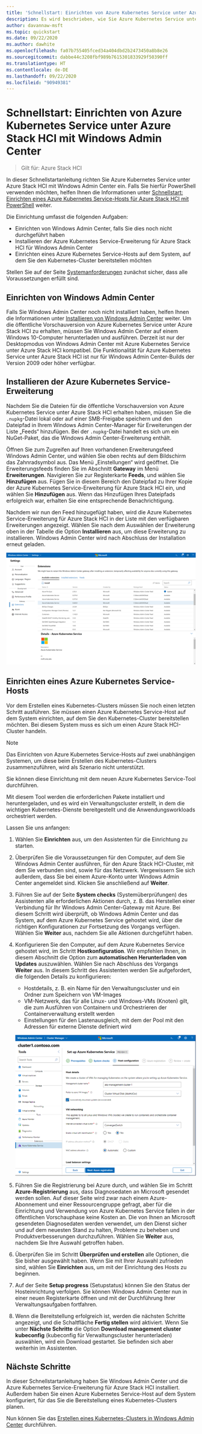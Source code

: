 ```yaml
---
title: 'Schnellstart: Einrichten von Azure Kubernetes Service unter Azure Stack HCI mit Windows Admin Center'
description: Es wird beschrieben, wie Sie Azure Kubernetes Service unter Azure Stack HCI mit Windows Admin Center einrichten.
author: davannaw-msft
ms.topic: quickstart
ms.date: 09/22/2020
ms.author: dawhite
ms.openlocfilehash: fa07b755405fced34a404dbd2b2473450a8b8e26
ms.sourcegitcommit: dabbe44c3208fbf989b7615301833929f50390ff
ms.translationtype: HT
ms.contentlocale: de-DE
ms.lasthandoff: 09/22/2020
ms.locfileid: "90949381"
---
```

# <a name="quickstart-set-up-azure-kubernetes-service-on-azure-stack-hci-using-windows-admin-center"></a>Schnellstart: Einrichten von Azure Kubernetes Service unter Azure Stack HCI mit Windows Admin Center

> Gilt für: Azure Stack HCI

In dieser Schnellstartanleitung richten Sie Azure Kubernetes Service unter Azure Stack HCI mit Windows Admin Center ein. Falls Sie hierfür PowerShell verwenden möchten, helfen Ihnen die Informationen unter [Schnellstart: Einrichten eines Azure Kubernetes Service-Hosts für Azure Stack HCI mit PowerShell](setup-powershell.md) weiter.

Die Einrichtung umfasst die folgenden Aufgaben:

* Einrichten von Windows Admin Center, falls Sie dies noch nicht durchgeführt haben
* Installieren der Azure Kubernetes Service-Erweiterung für Azure Stack HCI für Windows Admin Center
* Einrichten eines Azure Kubernetes Service-Hosts auf dem System, auf dem Sie den Kubernetes-Cluster bereitstellen möchten

Stellen Sie auf der Seite [Systemanforderungen](.\system-requirements.md) zunächst sicher, dass alle Voraussetzungen erfüllt sind.

## <a name="setting-up-windows-admin-center"></a>Einrichten von Windows Admin Center

Falls Sie Windows Admin Center noch nicht installiert haben, helfen Ihnen die Informationen unter [Installieren von Windows Admin Center](https://docs.microsoft.com/windows-server/manage/windows-admin-center/deploy/install) weiter. Um die öffentliche Vorschauversion von Azure Kubernetes Service unter Azure Stack HCI zu erhalten, müssen Sie Windows Admin Center auf einem Windows 10-Computer herunterladen und ausführen. Derzeit ist nur der Desktopmodus von Windows Admin Center mit Azure Kubernetes Service unter Azure Stack HCI kompatibel. Die Funktionalität für Azure Kubernetes Service unter Azure Stack HCI ist nur für Windows Admin Center-Builds der Version 2009 oder höher verfügbar.

## <a name="installing-the-azure-kubernetes-service-extension"></a>Installieren der Azure Kubernetes Service-Erweiterung

Nachdem Sie die Dateien für die öffentliche Vorschauversion von Azure Kubernetes Service unter Azure Stack HCI erhalten haben, müssen Sie die `.nupkg`-Datei lokal oder auf einer SMB-Freigabe speichern und den Dateipfad in Ihrem Windows Admin Center-Manager für Erweiterungen der Liste „Feeds“ hinzufügen. Bei der `.nupkg`-Datei handelt es sich um ein NuGet-Paket, das die Windows Admin Center-Erweiterung enthält.

Öffnen Sie zum Zugreifen auf Ihren vorhandenen Erweiterungsfeed Windows Admin Center, und wählen Sie oben rechts auf dem Bildschirm das Zahnradsymbol aus. Das Menü „Einstellungen“ wird geöffnet. Die Erweiterungsfeeds finden Sie im Abschnitt **Gateway** im Menü **Erweiterungen**. Navigieren Sie zur Registerkarte **Feeds**, und wählen Sie **Hinzufügen** aus. Fügen Sie in diesem Bereich den Dateipfad zu Ihrer Kopie der Azure Kubernetes Service-Erweiterung für Azure Stack HCI ein, und wählen Sie **Hinzufügen** aus. Wenn das Hinzufügen Ihres Dateipfads erfolgreich war, erhalten Sie eine entsprechende Benachrichtigung. 

Nachdem wir nun den Feed hinzugefügt haben, wird die Azure Kubernetes Service-Erweiterung für Azure Stack HCI in der Liste mit den verfügbaren Erweiterungen angezeigt. Wählen Sie nach dem Auswählen der Erweiterung oben in der Tabelle die Option **Installieren** aus, um diese Erweiterung zu installieren. Windows Admin Center wird nach Abschluss der Installation erneut geladen. 

[ ![Liste mit den verfügbaren Erweiterungen im Windows Admin Center-Manager für Erweiterungen](.\media\setup\extension-manager.png) ](.\media\setup\extension-manager.png#lightbox)

## <a name="setting-up-an-azure-kubernetes-service-host"></a>Einrichten eines Azure Kubernetes Service-Hosts

Vor dem Erstellen eines Kubernetes-Clusters müssen Sie noch einen letzten Schritt ausführen. Sie müssen einen Azure Kubernetes Service-Host auf dem System einrichten, auf dem Sie den Kubernetes-Cluster bereitstellen möchten. Bei diesem System muss es sich um einen Azure Stack HCI-Cluster handeln. 

> [!NOTE] 
> Das Einrichten von Azure Kubernetes Service-Hosts auf zwei unabhängigen Systemen, um diese beim Erstellen des Kubernetes-Clusters zusammenzuführen, wird als Szenario nicht unterstützt. 

Sie können diese Einrichtung mit dem neuen Azure Kubernetes Service-Tool durchführen. 

Mit diesem Tool werden die erforderlichen Pakete installiert und heruntergeladen, und es wird ein Verwaltungscluster erstellt, in dem die wichtigen Kubernetes-Dienste bereitgestellt und die Anwendungsworkloads orchestriert werden. 

Lassen Sie uns anfangen: 
1. Wählen Sie **Einrichten** aus, um den Assistenten für die Einrichtung zu starten.
2. Überprüfen Sie die Voraussetzungen für den Computer, auf dem Sie Windows Admin Center ausführen, für den Azure Stack HCI-Cluster, mit dem Sie verbunden sind, sowie für das Netzwerk. Vergewissern Sie sich außerdem, dass Sie bei einem Azure-Konto unter Windows Admin Center angemeldet sind. Klicken Sie anschließend auf **Weiter**.
3. Führen Sie auf der Seite **System checks** (Systemüberprüfungen) des Assistenten alle erforderlichen Aktionen durch, z. B. das Herstellen einer Verbindung für Ihr Windows Admin Center-Gateway mit Azure. Bei diesem Schritt wird überprüft, ob Windows Admin Center und das System, auf dem Azure Kubernetes Service gehostet wird, über die richtigen Konfigurationen zur Fortsetzung des Vorgangs verfügen. Wählen Sie **Weiter** aus, nachdem Sie alle Aktionen durchgeführt haben.
4. Konfigurieren Sie den Computer, auf dem Azure Kubernetes Service gehostet wird, im Schritt **Hostkonfiguration**. Wir empfehlen Ihnen, in diesem Abschnitt die Option zum **automatischen Herunterladen von Updates** auszuwählen. Wählen Sie nach Abschluss des Vorgangs **Weiter** aus. In diesem Schritt des Assistenten werden Sie aufgefordert, die folgenden Details zu konfigurieren:
    * Hostdetails, z. B. ein Name für den Verwaltungscluster und ein Ordner zum Speichern von VM-Images
    * VM-Netzwerk, das für alle Linux- und Windows-VMs (Knoten) gilt, die zum Ausführen von Containern und Orchestrieren der Containerverwaltung erstellt werden 
    * Einstellungen für den Lastenausgleich, mit dem der Pool mit den Adressen für externe Dienste definiert wird

    ![Abbildung: Schritt „Hostkonfiguration“ im Assistenten für den Azure Kubernetes Service-Host](.\media\setup\host-configuration.png)

5. Führen Sie die Registrierung bei Azure durch, und wählen Sie im Schritt **Azure-Registrierung** aus, dass Diagnosedaten an Microsoft gesendet werden sollen. Auf dieser Seite wird zwar nach einem Azure-Abonnement und einer Ressourcengruppe gefragt, aber für die Einrichtung und Verwendung von Azure Kubernetes Service fallen in der öffentlichen Vorschauphase keine Kosten an. Die von Ihnen an Microsoft gesendeten Diagnosedaten werden verwendet, um den Dienst sicher und auf dem neuesten Stand zu halten, Probleme zu beheben und Produktverbesserungen durchzuführen. Wählen Sie **Weiter** aus, nachdem Sie Ihre Auswahl getroffen haben.
6. Überprüfen Sie im Schritt **Überprüfen und erstellen** alle Optionen, die Sie bisher ausgewählt haben. Wenn Sie mit Ihrer Auswahl zufrieden sind, wählen Sie **Einrichten** aus, um mit der Einrichtung des Hosts zu beginnen. 
7. Auf der Seite **Setup progress** (Setupstatus) können Sie den Status der Hosteinrichtung verfolgen. Sie können Windows Admin Center nun in einer neuen Registerkarte öffnen und mit der Durchführung Ihrer Verwaltungsaufgaben fortfahren. 
8. Wenn die Bereitstellung erfolgreich ist, werden die nächsten Schritte angezeigt, und die Schaltfläche **Fertig stellen** wird aktiviert. Wenn Sie unter **Nächste Schritte** die Option **Download management cluster kubeconfig** (kubeconfig für Verwaltungscluster herunterladen) auswählen, wird ein Download gestartet. Sie befinden sich aber weiterhin im Assistenten. 

## <a name="next-steps"></a>Nächste Schritte

In dieser Schnellstartanleitung haben Sie Windows Admin Center und die Azure Kubernetes Service-Erweiterung für Azure Stack HCI installiert. Außerdem haben Sie einen Azure Kubernetes Service-Host auf dem System konfiguriert, für das Sie die Bereitstellung eines Kubernetes-Clusters planen.

Nun können Sie das [Erstellen eines Kubernetes-Clusters in Windows Admin Center](create-kubernetes-cluster.md) durchführen.
